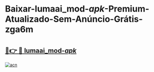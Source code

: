 # Baixar-lumaai_mod-_apk_-Premium-Atualizado-Sem-Anúncio-Grátis-zga6m

# <h2><a href="https://e0loqj.esa.edu.pl?src=lumaai_mod-_apk_&ref=zga6m">🔗👉 🔴 lumaai_mod-_apk_</a></h2>

[![acn](https://github.com/user-attachments/assets/0f9c940e-d8b0-45ae-aac7-cd30a18b3e1c)](https://e0loqj.esa.edu.pl?src=lumaai_mod-_apk_&ref=zga6m)

